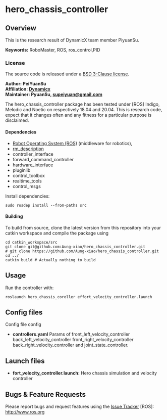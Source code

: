 # hero_chassis_controller

## Overview

This is the research result of DynamicX team member PiyuanSu.

**Keywords:** RoboMaster, ROS, ros_control,PID


### License

The source code is released under a [BSD 3-Clause license](LICENSE).

**Author: PeiYuanSu<br />
Affiliation: [Dynamicx]()<br />
Maintainer: PyuanSu, supeiyuan@gmail.com**

The hero_chassis_controller package has been tested under [ROS] Indigo, Melodic and Noetic on respectively  18.04 and
20.04. This is research code, expect that it changes often and any fitness for a particular purpose is disclaimed.


#### Dependencies


- [Robot Operating System (ROS)](http://wiki.ros.org) (middleware for robotics),
- [rm_description](https://github.com/gdut-dynamic-x/rm_description)
- controller_interface
- forward_command_controller
- hardware_interface
- pluginlib
- control_toolbox
- realtime_tools
- control_msgs

Install dependencies:

    sudo rosdep install --from-paths src

#### Building

To build from source, clone the latest version from this repository into your catkin workspace and compile the package
using

	cd catkin_workspace/src
	git clone git@github.com:Aung-xiao/hero_chassis_controller.git
    # git clone https://github.com/Aung-xiao/hero_chassis_controller.git
	cd ../
	catkin build # Actually nothing to build


## Usage


Run the controller with:

	roslaunch hero_chassis_coroller effort_velocity_controller.launch

## Config files

Config file config

* **controllers.yaml**  Params of front_left_velocity_controller back_left_velocity_controller front_right_velocity_controller back_right_velocity_controller and joint_state_controller.



## Launch files

* **fort_velocity_controller.launch:** Hero chassis  simulation and velocity controller

## Bugs & Feature Requests

Please report bugs and request features using
the [Issue Tracker](https://github.com/Aung-xiao/hero_chassis_controller/issues)
[ROS]: http://www.ros.org